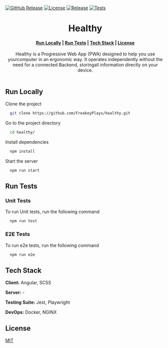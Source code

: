 [![GitHub Release](https://img.shields.io/github/v/release/FreakeyPlays/healthy)](https://github.com/FreakeyPlays/healthy/releases)
[![License](https://img.shields.io/github/license/FreakeyPlays/healthy)](https://github.com/FreakeyPlays/healthy/blob/main/LICENCE)
[![Release](https://github.com/FreakeyPlays/healthy/actions/workflows/release.yml/badge.svg)](https://github.com/FreakeyPlays/healthy/actions/workflows/release.yml)
[![Tests](https://github.com/FreakeyPlays/healthy/actions/workflows/test.yml/badge.svg)](https://github.com/FreakeyPlays/healthy/actions/workflows/test.yml)

<div align="center">
  <h1>Healthy</h1>
</div>

<h4 align="center">
  <a href="#run-locally">Run Locally</a> |
  <a href="#run-tests">Run Tests</a> |
  <a href="#tech-stack">Tech Stack</a> |
  <a href="#license">License</a> 
</h4>

<div align="center">
  Healthy is a Progressive Web App (PWA) designed to help you use yourcomputer in an ergonomic way. 
  It operates independently without the need for a connected Backend, storingall information directly on your device.
  <br /> </br>
</div>

## Run Locally

Clone the project

```bash
  git clone https://github.com/FreakeyPlays/healthy.git
```

Go to the project directory

```bash
  cd healthy/
```

Install dependencies

```bash
  npm install
```

Start the server

```bash
  npm run start
```

## Run Tests

### Unit Tests

To run Unit tests, run the following command

```bash
  npm run test
```

### E2E Tests

To run e2e tests, run the following command

```bash
  npm run e2e
```

## Tech Stack

**Client:** Angular, SCSS

**Server:** -

**Testing Suite:** Jest, Playwright

**DevOps:** Docker, NGINX

## License

[MIT](https://github.com/FreakeyPlays/healthy/blob/main/LICENCE)
